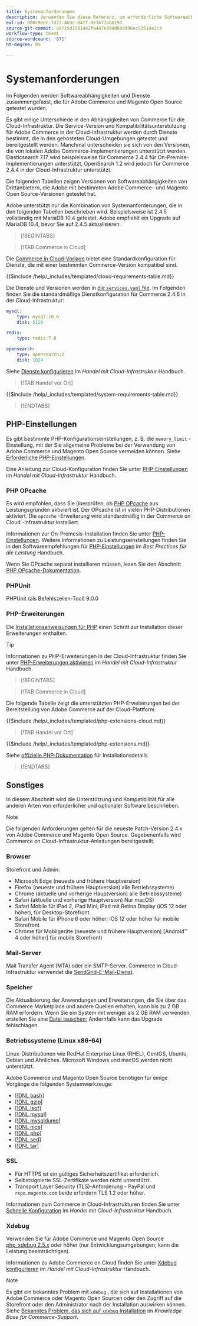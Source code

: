 ```yaml
---
title: Systemanforderungen
description: Verwenden Sie diese Referenz, um erforderliche Softwareabhängigkeiten zu identifizieren, die mit Adobe Commerce- und Magento Open Source-Versionen getestet wurden.
exl-id: 008c9edc-7d72-403c-847f-0e3b77bbb197
source-git-commit: ad715d1581442fa447e394d88d496ec52519a1c3
workflow-type: tm+mt
source-wordcount: '871'
ht-degree: 0%

---
```


# Systemanforderungen

Im Folgenden werden Softwareabhängigkeiten und Dienste zusammengefasst, die für Adobe Commerce und Magento Open Source getestet wurden.

Es gibt einige Unterschiede in den Abhängigkeiten von Commerce für die Cloud-Infrastruktur. Die Service-Version und Kompatibilitätsunterstützung für Adobe Commerce in der Cloud-Infrastruktur werden durch Dienste bestimmt, die in den gehosteten Cloud-Umgebungen getestet und bereitgestellt werden. Manchmal unterscheiden sie sich von den Versionen, die von lokalen Adobe Commerce-Implementierungen unterstützt werden. Elasticsearch 7.17 wird beispielsweise für Commerce 2.4.4 für On-Premise-Implementierungen unterstützt, OpenSearch 1.2 wird jedoch für Commerce 2.4.4 in der Cloud-Infrastruktur unterstützt.

Die folgenden Tabellen zeigen Versionen von Softwareabhängigkeiten von Drittanbietern, die Adobe mit bestimmten Adobe Commerce- und Magento Open Source-Versionen getestet hat.

Adobe unterstützt nur die Kombination von Systemanforderungen, die in den folgenden Tabellen beschrieben wird. Beispielsweise ist 2.4.5 vollständig mit MariaDB 10.4 getestet. Adobe empfiehlt ein Upgrade auf MariaDB 10.4, bevor Sie auf 2.4.5 aktualisieren.

>[!BEGINTABS]

>[!TAB Commerce in Cloud]

Die [Commerce in Cloud-Vorlage](https://github.com/magento/magento-cloud) bietet eine Standardkonfiguration für Dienste, die mit einer bestimmten Commerce-Version kompatibel sind.

{{$include /help/_includes/templated/cloud-requirements-table.md}}

Die Dienste und Versionen werden in [die `services.yaml` file](https://github.com/magento/magento-cloud/blob/master/.magento/services.yaml). Im Folgenden finden Sie die standardmäßige Dienstkonfiguration für Commerce 2.4.6 in der Cloud-Infrastruktur:

```yaml
mysql:
    type: mysql:10.6
    disk: 5120

redis:
    type: redis:7.0

opensearch:
    type: opensearch:2
    disk: 1024
```

Siehe [Dienste konfigurieren](https://experienceleague.adobe.com/docs/commerce-cloud-service/user-guide/configure/service/services-yaml.html) im _Handel mit Cloud-Infrastruktur_ Handbuch.

>[!TAB Handel vor Ort]

{{$include /help/_includes/templated/system-requirements-table.md}}

>[!ENDTABS]

## PHP-Einstellungen

Es gibt bestimmte PHP-Konfigurationseinstellungen, z. B. die `memory_limit` -Einstellung, mit der Sie allgemeine Probleme bei der Verwendung von Adobe Commerce und Magento Open Source vermeiden können. Siehe [Erforderliche PHP-Einstellungen](prerequisites/php-settings.md).

Eine Anleitung zur Cloud-Konfiguration finden Sie unter [PHP-Einstellungen](https://experienceleague.adobe.com/docs/commerce-cloud-service/user-guide/configure/app/php-settings.html) im _Handel mit Cloud-Infrastruktur_ Handbuch.

### PHP OPcache

Es wird empfohlen, dass Sie überprüfen, ob [PHP OPcache](https://www.php.net/manual/en/intro.opcache.php) aus Leistungsgründen aktiviert ist. Der OPcache ist in vielen PHP-Distributionen aktiviert. Die `opcache` -Erweiterung wird standardmäßig in der Commerce on Cloud -Infrastruktur installiert.

Informationen zur On-Premesis-Installation finden Sie unter [PHP-Einstellungen](prerequisites/php-settings.md). Weitere Informationen zu Leistungseinstellungen finden Sie in den Softwareempfehlungen für [PHP-Einstellungen](https://experienceleague.adobe.com/docs/commerce-operations/performance-best-practices/software.html#php-settings) im _Best Practices für die Leistung_ Handbuch.

Wenn Sie OPcache separat installieren müssen, lesen Sie den Abschnitt [PHP OPcache-Dokumentation](https://www.php.net/manual/en/opcache.setup.php).

### PHPUnit

PHPUnit (als Befehlszeilen-Tool) 9.0.0

### PHP-Erweiterungen

Die [Installationsanweisungen für PHP](prerequisites/php-settings.md) einen Schritt zur Installation dieser Erweiterungen enthalten.

>[!TIP]
>
>Informationen zu PHP-Erweiterungen in der Cloud-Infrastruktur finden Sie unter [PHP-Erweiterungen aktivieren](https://experienceleague.adobe.com/docs/commerce-cloud-service/user-guide/configure/app/php-settings.html#enable-extensions) im _Handel mit Cloud-Infrastruktur_ Handbuch.

>[!BEGINTABS]

>[!TAB Commerce in Cloud]

Die folgende Tabelle zeigt die unterstützten PHP-Erweiterungen bei der Bereitstellung von Adobe Commerce auf der Cloud-Plattform.

{{$include /help/_includes/templated/php-extensions-cloud.md}}

>[!TAB Handel vor Ort]

{{$include /help/_includes/templated/php-extensions.md}}

Siehe [offizielle PHP-Dokumentation](https://www.php.net/manual/en/extensions.php) für Installationsdetails.

>[!ENDTABS]

## Sonstiges

In diesem Abschnitt wird die Unterstützung und Kompatibilität für alle anderen Arten von erforderlicher und optionaler Software beschrieben.

>[!NOTE]
>
>Die folgenden Anforderungen gelten für die neueste Patch-Version 2.4.x von Adobe Commerce und Magento Open Source. Gegebenenfalls wird Commerce on Cloud-Infrastruktur-Anleitungen bereitgestellt.

### Browser

Storefront und Admin:

- Microsoft Edge (neueste und frühere Hauptversion)
- Firefox (neueste und frühere Hauptversion) alle Betriebssysteme)
- Chrome (aktuelle und vorherige Hauptversion) alle Betriebssysteme)
- Safari (aktuelle und vorherige Hauptversion) Nur macOS)
- Safari Mobile für iPad 2, iPad Mini, iPad mit Retina Display (iOS 12 oder höher), für Desktop-Storefront
- Safari Mobile für iPhone 6 oder höher; iOS 12 oder höher für mobile Storefront
- Chrome für Mobilgeräte (neueste und frühere Hauptversion) [Android™ 4 oder höher] für mobile Storefront)

### Mail-Server

Mail Transfer Agent (MTA) oder ein SMTP-Server. Commerce in Cloud-Infrastruktur verwendet die [SendGrid-E-Mail-Dienst](https://experienceleague.adobe.com/docs/commerce-cloud-service/user-guide/project/sendgrid.html).

### Speicher

Die Aktualisierung der Anwendungen und Erweiterungen, die Sie über das Commerce Marketplace und andere Quellen erhalten, kann bis zu 2 GB RAM erfordern. Wenn Sie ein System mit weniger als 2 GB RAM verwenden, erstellen Sie eine [Datei tauschen](https://support.magento.com/hc/en-us/articles/360032980432); Andernfalls kann das Upgrade fehlschlagen.

### Betriebssysteme (Linux x86-64)

Linux-Distributionen wie RedHat Enterprise Linux (RHEL), CentOS, Ubuntu, Debian und Ähnliches. Microsoft Windows und macOS werden nicht unterstützt.

Adobe Commerce und Magento Open Source benötigen für einige Vorgänge die folgenden Systemwerkzeuge:

- [[!DNL bash]](https://www.gnu.org/software/bash/)
- [[!DNL gzip]](https://www.gzip.org/)
- [[!DNL lsof]](https://linux.die.net/man/8/lsof)
- [[!DNL mysql]](https://www.mysql.com/)
- [[!DNL mysqldump]](https://dev.mysql.com/doc/refman/8.0/en/mysqldump.html)
- [[!DNL nice]](https://linux.die.net/man/1/nice)
- [[!DNL php]](https://www.php.net/)
- [[!DNL sed]](https://www.gnu.org/software/sed/manual/sed.html)
- [[!DNL tar]](https://linux.die.net/man/1/tar)

### SSL

- Für HTTPS ist ein gültiges Sicherheitszertifikat erforderlich.
- Selbstsignierte SSL-Zertifikate werden nicht unterstützt.
- Transport Layer Security (TLS)-Anforderung - PayPal und `repo.magento.com` beide erfordern TLS 1.2 oder höher.

Informationen zum Commerce in Cloud-Infrastrukturen finden Sie unter [Schnelle Konfiguration](https://experienceleague.adobe.com/docs/commerce-cloud-service/user-guide/cdn/setup-fastly/fastly-configuration.html) im _Handel mit Cloud-Infrastruktur_ Handbuch.

### Xdebug

Verwenden Sie für Adobe Commerce und Magento Open Source [php_xdebug 2.5.x](https://xdebug.org/download) oder höher (nur Entwicklungsumgebungen; kann die Leistung beeinträchtigen).

Informationen zu Adobe Commerce on Cloud finden Sie unter [Xdebug konfigurieren](https://experienceleague.adobe.com/docs/commerce-cloud-service/user-guide/develop/test/debug.html) im _Handel mit Cloud-Infrastruktur_ Handbuch.

>[!NOTE]
>
>Es gibt ein bekanntes Problem mit `xdebug` , die sich auf Installationen von Adobe Commerce oder Magento Open Sourcen oder den Zugriff auf die Storefront oder den Administrator nach der Installation auswirken können. Siehe [Bekanntes Problem, das sich auf `xdebug` Installation](https://experienceleague.adobe.com/docs/commerce-knowledge-base/kb/troubleshooting/miscellaneous/known-issues-that-affect-installation.html) im _Knowledge Base für Commerce-Support_.
